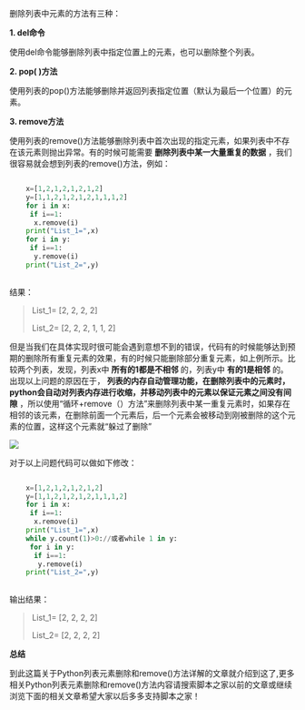 删除列表中元素的方法有三种：

**1. del命令**

使用del命令能够删除列表中指定位置上的元素，也可以删除整个列表。

**2. pop( )方法**

使用列表的pop()方法能够删除并返回列表指定位置（默认为最后一个位置）的元素。

**3. remove方法**

使用列表的remove()方法能够删除列表中首次出现的指定元素，如果列表中不存在该元素则抛出异常。有的时候可能需要  **删除列表中某一大量重复的数据**
，我们很容易就会想到列表的remove()方法，例如：

```python

    x=[1,2,1,2,1,2,1,2]
    y=[1,1,2,1,2,1,2,1,1,1,2]
    for i in x:
     if i==1:
      x.remove(i)
    print("List_1=",x)
    for i in y:
     if i==1:
      y.remove(i)
    print("List_2=",y)
    
```

结果：

> List_1= [2, 2, 2, 2]  
>  
>  List_2= [2, 2, 2, 1, 1, 2]

但是当我们在具体实现时很可能会遇到意想不到的错误，代码有的时候能够达到预期的删除所有重复元素的效果，有的时候只能删除部分重复元素，如上例所示。比较两个列表，发现，列表x中
**所有的1都是不相邻** 的，列表y中  **有的1是相邻** 的。出现以上问题的原因在于，
**列表的内存自动管理功能，在删除列表中的元素时，python会自动对列表内存进行收缩，并移动列表中的元素以保证元素之间没有间隙**
，所以使用“循环+remove（）方法”来删除列表中某一重复元素时，如果存在相邻的该元素，在删除前面一个元素后，后一个元素会被移动到刚被删除的这个元素的位置，这样这个元素就“躲过了删除”

![](https://img.jbzj.com/file_images/article/202101/202114103451588.png?202104103457)

对于以上问题代码可以做如下修改：

```python

    x=[1,2,1,2,1,2,1,2]
    y=[1,1,2,1,2,1,2,1,1,1,2]
    for i in x:
     if i==1:
      x.remove(i)
    print("List_1=",x)
    while y.count(1)>0://或者while 1 in y:
     for i in y:
      if i==1:
       y.remove(i)
    print("List_2=",y)
    
```

输出结果：

> List_1= [2, 2, 2, 2]  
>  
>  List_2= [2, 2, 2, 2]

**总结**

到此这篇关于Python列表元素删除和remove()方法详解的文章就介绍到这了,更多相关Python列表元素删除和remove()方法内容请搜索脚本之家以前的文章或继续浏览下面的相关文章希望大家以后多多支持脚本之家！

